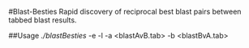 #Blast-Besties
Rapid discovery of reciprocal best blast pairs between tabbed blast results.

##Usage
*./blastBesties* -e <min pair eval> -l <min hit length> -a <blastAvB.tab> -b <blastBvA.tab>
